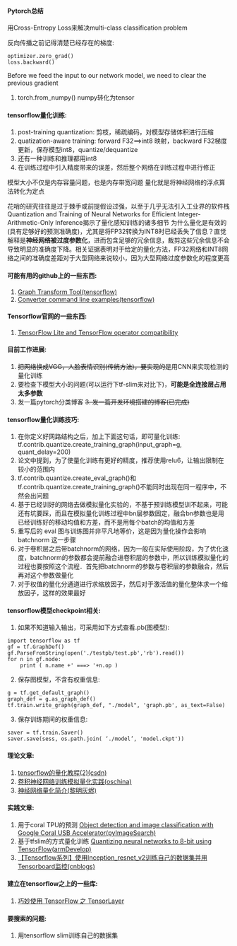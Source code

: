 #### Pytorch总结
用Cross-Entropy Loss来解决multi-class classification problem

反向传播之前记得清楚已经存在的梯度:
```
optimizer.zero_grad()
loss.backward()
```
Before we feed the input to our network model, we need to clear the previous gradient

1. torch.from_numpy()   numpy转化为tensor

#### tensorflow量化训练:
1. post-training quantization: 剪枝，稀疏编码，对模型存储体积进行压缩
2. quatization-aware training: forward F32==>int8 映射，backward F32梯度更新，保存模型int8，quantize/dequantize
3. 还有一种训练和推理都用int8
4. 在训练过程中引入精度带来的误差，然后整个网络在训练过程中进行修正

模型大小不仅是内存容量问题，也是内存带宽问题
量化就是将神经网络的浮点算法转化为定点

花哨的研究往往是过于棘手或前提假设过强，以至于几乎无法引入工业界的软件栈
Quantization and Training of Neural Networks for Efficient Integer-Arithmetic-Only Inference揭示了量化感知训练的诸多细节
为什么量化是有效的(具有足够好的预测准确度)，尤其是将FP32转换为INT8时已经丢失了信息？直觉解释是**神经网络被过度参数化**，进而包含足够的冗余信息，裁剪这些冗余信息不会导致明显的准确度下降。相关证据表明对于给定的量化方法，FP32网络和INT8网络之间的准确度差距对于大型网络来说较小，因为大型网络过度参数化的程度更高

#### 可能有用的github上的一些东西:
1. [Graph Transform Tool(tensorflow)](https://github.com/tensorflow/tensorflow/blob/master/tensorflow/tools/graph_transforms/README.md)
2. [Converter command line examples(tensorflow)](https://www.tensorflow.org/lite/convert/cmdline_examples)

#### Tensorflow官网的一些东西:
1. [TensorFlow Lite and TensorFlow operator compatibility](https://www.tensorflow.org/lite/guide/ops_compatibility)

#### 目前工作进展: 
1. ~~把网络换成VGG，人脸表情识别(传统方法)，要实现的是~~用CNN来实现检测的量化训练
2. 要检查下模型大小的问题(可以运行下tf-slim来对比下)，**可能是全连接层占用太多参数**
3. 发一篇pytorch分类博客
~~3. 发一篇开发环境搭建的博客(已完成)~~

#### tensorflow量化训练技巧: 
1. 在你定义好网路结构之后，加上下面这句话，即可量化训练: tf.contrib.quantize.create_training_graph(input_graph=g, quant_delay=200)
2. 论文中提到，为了使量化训练有更好的精度，推荐使用relu6，让输出限制在较小的范围内
3. tf.contrib.quantize.create_eval_graph()和tf.contrib.quantize.create_training_graph()不能同时出现在同一程序中，不然会出问题
4. 基于已经训好的网络去做模拟量化实验的，不基于预训练模型训不起来，可能还有坑要踩，而且在模拟量化训练过程中bn层参数固定，融合bn参数也是用已经训练好的移动均值和方差，而不是用每个batch的均值和方差
5. 重写后的 eval 图与训练图并非平凡地等价，这是因为量化操作会影响 batchnorm 这一步骤
6. 对于卷积层之后带batchnorm的网络，因为一般在实际使用阶段，为了优化速度，batchnorm的参数都会提前融合进卷积层的参数中，所以训练模拟量化的过程也要按照这个流程．首先把batchnorm的参数与卷积层的参数融合，然后再对这个参数做量化
7. 对于权值的量化分通道进行求缩放因子，然后对于激活值的量化整体求一个缩放因子，这样的效果最好

#### tensorflow模型checkpoint相关:
1. 如果不知道输入输出，可采用如下方式查看.pb(图模型):
```
import tensorflow as tf
gf = tf.GraphDef()
gf.ParseFromString(open('./testpb/test.pb','rb').read())
for n in gf.node:
    print ( n.name +' ===> '+n.op )  
```
2. 保存图模型，不含有权重信息:
```
g = tf.get_default_graph()
graph_def = g.as_graph_def()
tf.train.write_graph(graph_def, "./model", 'graph.pb', as_text=False)
```
3. 保存训练期间的权重信息:
```
saver = tf.train.Saver()
saver.save(sess, os.path.join( ‘./model’, 'model.ckpt'))
```
#### 理论文章:
1. [tensorflow的量化教程(2)(csdn)](https://blog.csdn.net/u012101561/article/details/86321621)
2. [卷积神经网络训练模拟量化实践(oschina)](https://my.oschina.net/Ldpe2G/blog/3000810)
3. [神经网络量化简介(黎明灰烬)](https://jackwish.net/neural-network-quantization-introduction-chn.html)

#### 实践文章:
1. 用于coral TPU的预测     [Object detection and image classification with Google Coral USB Accelerator(pyImageSearch)](https://www.pyimagesearch.com/2019/05/13/object-detection-and-image-classification-with-google-coral-usb-accelerator/)
2. 基于tfslim的方式量化训练    [Quantizing neural networks to 8-bit using TensorFlow(armDevelop)](https://developer.arm.com/solutions/machine-learning-on-arm/developer-material/how-to-guides/quantizing-neural-networks-to-8-bit-using-tensorflow)
3. [【Tensorflow系列】使用Inception_resnet_v2训练自己的数据集并用Tensorboard监控(cnblogs)](https://www.cnblogs.com/andre-ma/p/8458172.html)

#### 建立在tensorflow之上的一些库:
1. [巧妙使用 TensorFlow 之 TensorLayer](https://zhuanlan.zhihu.com/p/25296966)

#### 要搜索的问题:
1. 用tensorflow slim训练自己的数据集

